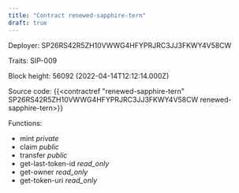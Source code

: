 ```yaml
---
title: "Contract renewed-sapphire-tern"
draft: true
---
```

Deployer: SP26RS42R5ZH10VWWG4HFYPRJRC3JJ3FKWY4V58CW

Traits:
SIP-009 



Block height: 56092 (2022-04-14T12:12:14.000Z)

Source code: {{<contractref "renewed-sapphire-tern" SP26RS42R5ZH10VWWG4HFYPRJRC3JJ3FKWY4V58CW renewed-sapphire-tern>}}

Functions:

* mint _private_
* claim _public_
* transfer _public_
* get-last-token-id _read_only_
* get-owner _read_only_
* get-token-uri _read_only_
